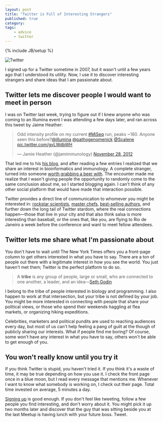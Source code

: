 ```yaml
---
layout: post
title: "Twitter is Full of Interesting Strangers"
published: true
category:
tags:
    - advice
    - twitter
---
```

{% include JB/setup %}

![Twitter](https://lh3.googleusercontent.com/-rq6qrUqPQlw/UjTDtDxWnaI/AAAAAAAAEF0/fitQJCPPdik/w1024/IMG_20130914_161213.jpg)

I signed up for a Twitter sometime in 2007, but it wasn't until a few years ago that I understood its utility. Now, I use it to discover interesting strangers and share ideas that I am passionate about.

## Twitter lets me discover people I would want to meet in person

I was on Twitter last week, trying to figure out if I knew anyone who was coming to an Illumina event I was attending a few days later, and ran across this tweet by Jaime Heather:

<blockquote class="twitter-tweet"><p>Odd intensity profile on my current <a href="https://twitter.com/search?q=%23MiSeq&amp;src=hash">#MiSeq</a> run, peaks ~180. Anyone seen this before?<a href="https://twitter.com/illumina">@illumina</a> <a href="https://twitter.com/pathogenomenick">@pathogenomenick</a> <a href="https://twitter.com/Scalene">@Scalene</a> <a href="http://t.co/gyLWdbWH">pic.twitter.com/gyLWdbWH</a></p>&mdash; Jamie Heather (@jamimmunology) <a href="https://twitter.com/jamimmunology/statuses/273803307246563328">November 28, 2012</a></blockquote>

That led me to his [his blog](http://jamimmunology.blogspot.com), and after reading a few entries I realized that we share an interest in bioinformatics and immunology. A complete stranger, turned into someone [worth grabbing a beer with](https://twitter.com/nachocaballero/status/376386140812480512). The encounter made me realize that I wasn't giving people the opportunity to randomly come to the same conclusion about me, so I started blogging again. I can't think of any other social platform that would have made that interaction possible.

Twitter provides a direct line of communication to whomever you might be interested in: [rockstar scientists](https://twitter.com/ProfBrianCox), [master chefs](https://twitter.com/GordonRamsay), [best-selling authors](https://twitter.com/realjohngreen), and further down the long tail of Twitter stardom, where the real connections happen—those that live in your city and that also think salsa is more interesting than baseball, or the ones that, like you, are flying to Rio de Janeiro a week before the conference and want to meet fellow attendees.

## Twitter lets me share what I'm passionate about

You don't have to wait until The New York Times offers you a front-page column to get others interested in what you have to say. There are a ton of people out there with a legitimate interest in how you see the world. You just haven't met them; Twitter is the perfect platform to do so.

> A **tribe** is any group of people, large or small, who are connected to one another, a leader, and an idea—[Seth Godin](http://sethgodin.typepad.com/)

I belong to the tribe of people interested in biology and programming. I also happen to work at that intersection, but your tribe is not defined by your job. You might be more interested in connecting with people that share your political views, or those who spend their weekends haggling at flea markets, or organizing hiking expeditions.

Celebrities, marketers and political pundits are used to reaching audiences every day, but most of us can't help feeling a pang of guilt at the though of publicly sharing our interests. What if people find me boring? Of course, some  won't have any interest in what you have to say, others won't be able to get enough of you.

## You won't really know until you try it

If you think Twitter is stupid, you haven't tried it. If you think it's a waste of time, it may be true depending on how you use it. I check the front page once in a blue moon, but I read every message that mentions me. Whenever I want to know what somebody is working on, I check out their page. Total time invested on average, 5 minutes a day.

[Signing up](http://twitter.com) is good enough. If you don't feel like tweeting, follow a few people you find interesting, and don't worry about it. You might pick it up two months later and discover that the guy that was sitting beside you at the last Meetup is having lunch with your future boss. Tweet.




